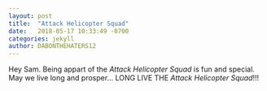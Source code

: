 ```yaml
---
layout: post
title:  "Attack Helicopter Squad"
date:   2018-05-17 10:33:49 -0700
categories: jekyll
author: DABONTHEHATERS12
---
```


Hey Sam. Being appart of the _Attack Helicopter Squad_ is fun and special. May we live long and prosper... LONG LIVE THE _Attack Helicopter Squad_!!!
